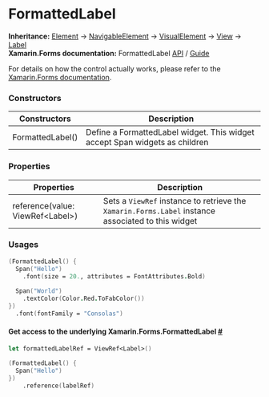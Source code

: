 # FormattedLabel

**Inheritance:** [Element](https://docs.fabulous.dev/v2/api/controls/element/) -> [NavigableElement](https://docs.fabulous.dev/v2/api/navigable-element/) -> [VisualElement](https://docs.fabulous.dev/v2/api/visual-element/) -> [View](https://docs.fabulous.dev/v2/api/view/) -> [Label](https://docs.fabulous.dev/v2/api/controls/label/)\
**Xamarin.Forms documentation:** FormattedLabel [API](https://todo/) / [Guide](https://todo/)

For details on how the control actually works, please refer to the [Xamarin.Forms documentation](https://todo/).

### Constructors&#x20;

| Constructors     | Description                                                                 |
| ---------------- | --------------------------------------------------------------------------- |
| FormattedLabel() | Define a FormattedLabel widget. This widget accept Span widgets as children |

### Properties&#x20;

| Properties                        | Description                                                                                        |
| --------------------------------- | -------------------------------------------------------------------------------------------------- |
| reference(value: ViewRef\<Label>) | Sets a `ViewRef` instance to retrieve the `Xamarin.Forms.Label` instance associated to this widget |

### Usages&#x20;

```fsharp
(FormattedLabel() {
  Span("Hello")
    .font(size = 20., attributes = FontAttributes.Bold)
    
  Span("World")
    .textColor(Color.Red.ToFabColor())
})
  .font(fontFamily = "Consolas")
```

#### Get access to the underlying Xamarin.Forms.FormattedLabel [#](https://docs.fabulous.dev/v2/api/controls/formatted-label/#get-access-to-the-underlying-xamarinformsformattedlabel) <a href="#get-access-to-the-underlying-xamarinformsformattedlabel" id="get-access-to-the-underlying-xamarinformsformattedlabel"></a>

```fsharp
let formattedLabelRef = ViewRef<Label>()

(FormattedLabel() {
  Span("Hello")
})
    .reference(labelRef)
```
